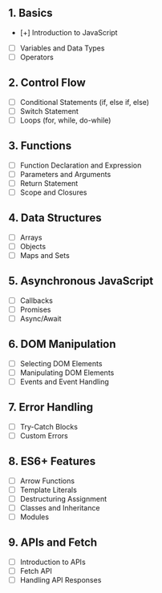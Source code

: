 ## 1. Basics

- [+] Introduction to JavaScript
- [ ] Variables and Data Types
- [ ] Operators

## 2. Control Flow

- [ ] Conditional Statements (if, else if, else)
- [ ] Switch Statement
- [ ] Loops (for, while, do-while)

## 3. Functions

- [ ] Function Declaration and Expression
- [ ] Parameters and Arguments
- [ ] Return Statement
- [ ] Scope and Closures

## 4. Data Structures

- [ ] Arrays
- [ ] Objects
- [ ] Maps and Sets

## 5. Asynchronous JavaScript

- [ ] Callbacks
- [ ] Promises
- [ ] Async/Await

## 6. DOM Manipulation

- [ ] Selecting DOM Elements
- [ ] Manipulating DOM Elements
- [ ] Events and Event Handling

## 7. Error Handling

- [ ] Try-Catch Blocks
- [ ] Custom Errors

## 8. ES6+ Features

- [ ] Arrow Functions
- [ ] Template Literals
- [ ] Destructuring Assignment
- [ ] Classes and Inheritance
- [ ] Modules

## 9. APIs and Fetch

- [ ] Introduction to APIs
- [ ] Fetch API
- [ ] Handling API Responses
